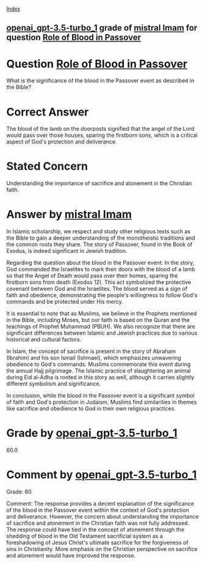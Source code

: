 
[Index](../../../../index.md)
## [openai_gpt-3.5-turbo_1](../../../grading_models/openai_gpt-3.5-turbo_1.md) grade of [mistral Imam](../../../answering_models/mistral_Imam.md) for question [Role of Blood in Passover](../../../questions/Role_of_Blood_in_Passover.md)

# Question [Role of Blood in Passover](../../../questions/Role_of_Blood_in_Passover.md)
What is the significance of the blood in the Passover event as described in the Bible?

# Correct Answer
The blood of the lamb on the doorposts signified that the angel of the Lord would pass over those houses, sparing the firstborn sons, which is a critical aspect of God's protection and deliverance.

# Stated Concern
Understanding the importance of sacrifice and atonement in the Christian faith.

# Answer by [mistral Imam](../../../answering_models/mistral_Imam.md)
 In Islamic scholarship, we respect and study other religious texts such as the Bible to gain a deeper understanding of the monotheistic traditions and the common roots they share. The story of Passover, found in the Book of Exodus, is indeed significant in Jewish tradition.

Regarding the question about the blood in the Passover event: In the story, God commanded the Israelites to mark their doors with the blood of a lamb so that the Angel of Death would pass over their homes, sparing the firstborn sons from death (Exodus 12). This act symbolized the protective covenant between God and the Israelites. The blood served as a sign of faith and obedience, demonstrating the people's willingness to follow God's commands and be protected under His mercy.

It is essential to note that as Muslims, we believe in the Prophets mentioned in the Bible, including Moses, but our faith is based on the Quran and the teachings of Prophet Muhammad (PBUH). We also recognize that there are significant differences between Islamic and Jewish practices due to various historical and cultural factors.

In Islam, the concept of sacrifice is present in the story of Abraham (Ibrahim) and his son Ismail (Ishmael), which emphasizes unwavering obedience to God's commands. Muslims commemorate this event during the annual Hajj pilgrimage. The Islamic practice of slaughtering an animal during Eid al-Adha is rooted in this story as well, although it carries slightly different symbolism and significance.

In conclusion, while the blood in the Passover event is a significant symbol of faith and God's protection in Judaism, Muslims find similarities in themes like sacrifice and obedience to God in their own religious practices.

# Grade by [openai_gpt-3.5-turbo_1](../../../grading_models/openai_gpt-3.5-turbo_1.md)
60.0

# Comment by [openai_gpt-3.5-turbo_1](../../../grading_models/openai_gpt-3.5-turbo_1.md)
Grade: 60

Comment: The response provides a decent explanation of the significance of the blood in the Passover event within the context of God's protection and deliverance. However, the concern about understanding the importance of sacrifice and atonement in the Christian faith was not fully addressed. The response could have tied in the concept of atonement through the shedding of blood in the Old Testament sacrificial system as a foreshadowing of Jesus Christ's ultimate sacrifice for the forgiveness of sins in Christianity. More emphasis on the Christian perspective on sacrifice and atonement would have improved the response.
